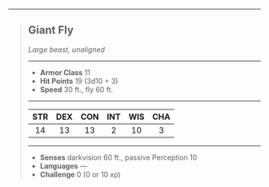 ***
> ## Giant Fly
> *Large beast, unaligned*
> 
> ***
> 
> - **Armor Class** 11
> - **Hit Points** 19 (3d10 + 3)
> - **Speed** 30 ft., fly 60 ft.
> 
> ***
> 
> |STR|DEX|CON|INT|WIS|CHA|
> |:---:|:---:|:---:|:---:|:---:|:---:|
> |14|13|13|2|10|3|
> 
> ***
> 
> - **Senses** darkvision 60 ft., passive Perception 10
> - **Languages** —
> - **Challenge** 0 (0 or 10 xp)